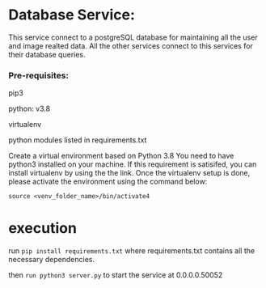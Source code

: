 # Database Service:

This service connect to a postgreSQL database for maintaining all the user and image realted data.
All the other services connect to this services for their database queries.

### Pre-requisites:

pip3

python: v3.8

virtualenv

python modules listed in requirements.txt

Create a virtual environment based on Python 3.8
You need to have python3 installed on your machine. If this requirement is satisifed, you can install virtualenv by using the the link.
Once the virtualenv setup is done, please activate the environment using the command below:

```source <venv_folder_name>/bin/activate4```

# execution
run ```pip install requirements.txt```
where requirements.txt contains all the necessary dependencies.

then ```run python3 server.py``` to start the service at 0.0.0.0.50052


